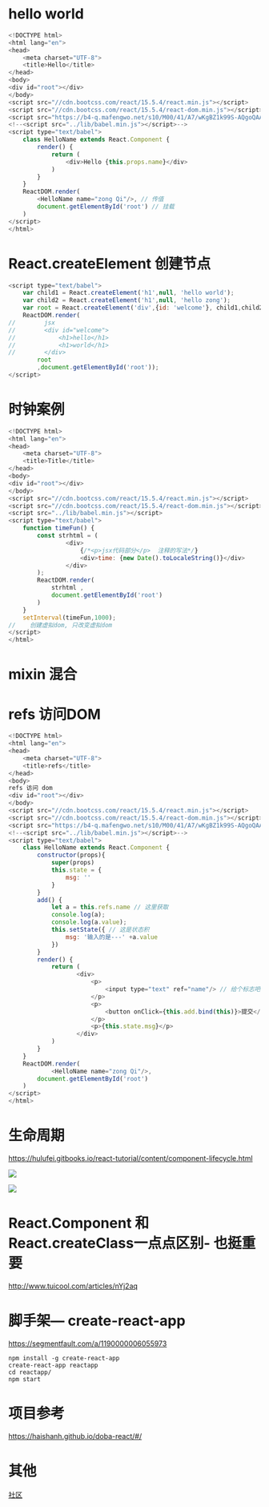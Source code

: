 # hello world

```js
<!DOCTYPE html>
<html lang="en">
<head>
    <meta charset="UTF-8">
    <title>Hello</title>
</head>
<body>
<div id="root"></div>
</body>
<script src="//cdn.bootcss.com/react/15.5.4/react.min.js"></script>
<script src="//cdn.bootcss.com/react/15.5.4/react-dom.min.js"></script>
<script src="https://b4-q.mafengwo.net/s10/M00/41/A7/wKgBZ1k99S-AQgoQAAv5hCkoCjw0625.js"></script>
<!--<script src="../lib/babel.min.js"></script>-->
<script type="text/babel">
    class HelloName extends React.Component {
        render() {
            return (
                <div>Hello {this.props.name}</div>
            )
        }
    }
    ReactDOM.render(
        <HelloName name="zong Qi"/>, // 传值
        document.getElementById('root') // 挂载
    )
</script>
</html>
```



# React.createElement 创建节点



```js
<script type="text/babel">
    var child1 = React.createElement('h1',null, 'hello world');
    var child2 = React.createElement('h1',null, 'hello zong');
    var root = React.createElement('div',{id: 'welcome'}, child1,child2);
    ReactDOM.render(
//        jsx
//        <div id="welcome">
//            <h1>hello</h1>
//            <h1>world</h1>
//        </div>
        root
        ,document.getElementById('root'));
</script>
```



# 时钟案例

```js
<!DOCTYPE html>
<html lang="en">
<head>
    <meta charset="UTF-8">
    <title>Title</title>
</head>
<body>
<div id="root"></div>
</body>
<script src="//cdn.bootcss.com/react/15.5.4/react.min.js"></script>
<script src="//cdn.bootcss.com/react/15.5.4/react-dom.min.js"></script>
<script src="../lib/babel.min.js"></script>
<script type="text/babel">
    function timeFun() {
        const strhtml = (
                <div>
                    {/*<p>jsx代码部分</p>  注释的写法*/}
                    <div>time: {new Date().toLocaleString()}</div>
                </div>
        );
        ReactDOM.render(
            strhtml ,
            document.getElementById('root')
        )
    }
    setInterval(timeFun,1000);
//    创建虚拟dom, 只改变虚拟dom
</script>
</html>
```



# mixin 混合



#  refs  访问DOM

```js
<!DOCTYPE html>
<html lang="en">
<head>
    <meta charset="UTF-8">
    <title>refs</title>
</head>
<body>
refs 访问 dom
<div id="root"></div>
</body>
<script src="//cdn.bootcss.com/react/15.5.4/react.min.js"></script>
<script src="//cdn.bootcss.com/react/15.5.4/react-dom.min.js"></script>
<script src="https://b4-q.mafengwo.net/s10/M00/41/A7/wKgBZ1k99S-AQgoQAAv5hCkoCjw0625.js"></script>
<!--<script src="../lib/babel.min.js"></script>-->
<script type="text/babel">
    class HelloName extends React.Component {
        constructor(props){
            super(props)
            this.state = {
                msg: ''
            }
        }
        add() {
            let a = this.refs.name // 这里获取
            console.log(a);
            console.log(a.value);
            this.setState({ // 这是状态积
                msg: '输入的是---' +a.value
            })
        }
        render() {
            return (
                   <div>
                       <p>
                           <input type="text" ref="name"/> // 给个标志吧
                       </p>
                       <p>
                           <button onClick={this.add.bind(this)}>提交</button>
                       </p>
                       <p>{this.state.msg}</p>
                   </div>
            )
        }
    }
    ReactDOM.render(
            <HelloName name="zong Qi"/>,
        document.getElementById('root')
    )
</script>
</html>
```





# 生命周期

https://hulufei.gitbooks.io/react-tutorial/content/component-lifecycle.html

![](https://ws4.sinaimg.cn/large/006tNbRwly1fgi60pqgx9j30v80j8q5s.jpg)

![](https://ws3.sinaimg.cn/large/006tNbRwly1fgi67rov2rj30rs0bq760.jpg)



# React.Component 和 React.createClass一点点区别- 也挺重要

http://www.tuicool.com/articles/nYj2aq



# 脚手架— create-react-app      

https://segmentfault.com/a/1190000006055973



```shell
npm install -g create-react-app
create-react-app reactapp
cd reactapp/
npm start
```





# 项目参考

https://haishanh.github.io/doba-react/#/



# 其他

[社区](http://react-china.org/)

